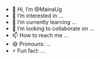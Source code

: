 - 👋 Hi, I’m @MainaUg
- 👀 I’m interested in ...
- 🌱 I’m currently learning ...
- 💞️ I’m looking to collaborate on ...
- 📫 How to reach me ...
- 😄 Pronouns: ...
- ⚡ Fun fact: ...

<!---
MainaUg/MainaUg is a ✨ special ✨ repository because its `MAINA.md` (this file) appears on your GitHub profile.
You can click the Preview link to take a look at your changes.
--->
